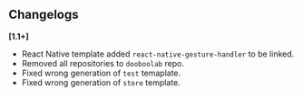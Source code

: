 ## Changelogs
**[1.1+]**
* React Native template added `react-native-gesture-handler` to be linked.
* Removed all repositories to `dooboolab` repo.
* Fixed wrong generation of `test` temaplate.
* Fixed wrong generation of `store` template.

